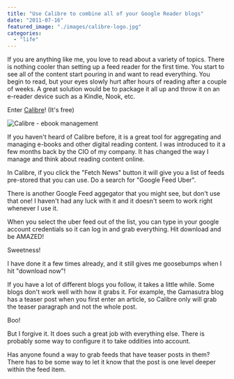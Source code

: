 ```yaml
---
title: "Use Calibre to combine all of your Google Reader blogs"
date: "2011-07-16"
featured_image: "./images/calibre-logo.jpg"
categories: 
  - "life"
---
```


If you are anything like me, you love to read about a variety of topics. There is nothing cooler than setting up a feed reader for the first time. You start to see all of the content start pouring in and want to read everything. You begin to read, but your eyes slowly hurt after hours of reading after a couple of weeks. A great solution would be to package it all up and throw it on an e-reader device such as a Kindle, Nook, etc.

Enter [Calibre](http://calibre-ebook.com/)! (It's free)

![Calibre - ebook management](./images/calibre-logo.jpg "calibre-logo")

If you haven't heard of Calibre before, it is a great tool for aggregating and managing e-books and other digital reading content. I was introduced to it a few months back by the CIO of my company. It has changed the way I manage and think about reading content online.

In Calibre, if you click the "Fetch News" button it will give you a list of feeds pre-stored that you can use. Do a search for "Google Feed Uber".

There is another Google Feed aggegator that you might see, but don't use that one! I haven't had any luck with it and it doesn't seem to work right whenever I use it.

When you select the uber feed out of the list, you can type in your google account credentials so it can log in and grab everything. Hit download and be AMAZED!

Sweetness!

I have done it a few times already, and it still gives me goosebumps when I hit "download now"!

If you have a lot of different blogs you follow, it takes a little while. Some blogs don't work well with how it grabs it. For example, the Gamasutra blog has a teaser post when you first enter an article, so Calibre only will grab the teaser paragraph and not the whole post.

Boo!

But I forgive it. It does such a great job with everything else. There is probably some way to configure it to take oddities into account.

Has anyone found a way to grab feeds that have teaser posts in them? There has to be some way to let it know that the post is one level deeper within the feed item.

